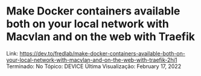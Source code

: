 # Make Docker containers available both on your local network with Macvlan and on the web with Traefik

Link: https://dev.to/fredlab/make-docker-containers-available-both-on-your-local-network-with-macvlan-and-on-the-web-with-traefik-2hj1
Terminado: No
Tópico: DEVICE
Última Visualização: February 17, 2022